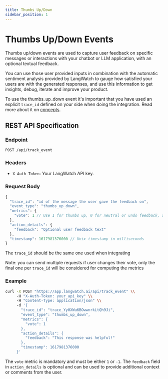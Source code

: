 ```yaml
---
title: Thumbs Up/Down
sidebar_position: 1
---
```


# Thumbs Up/Down Events

Thumbs up/down events are used to capture user feedback on specific messages or interactions with your chatbot or LLM application, with an optional textual feedback.

You can use those user provided inputs in combination with the automatic sentiment analysis provided by LangWatch to gauge how satisfied your users are with the generated responses, and use this information to get insights, debug, iterate and improve your product.

To use the thumbs_up_down event it's important that you have used an explicit `trace_id` defined on your side when doing the integration. Read more about it on [concepts](../concepts).

## REST API Specification

### Endpoint

`POST /api/track_event`

### Headers

- `X-Auth-Token`: Your LangWatch API key.

### Request Body

```javascript
{
  "trace_id": "id of the message the user gave the feedback on",
  "event_type": "thumbs_up_down",
  "metrics": {
    "vote": 1 // Use 1 for thumbs up, 0 for neutral or undo feedback, and -1 for thumbs down
  },
  "action_details": {
    "feedback": "Optional user feedback text"
  },
  "timestamp": 1617981376000 // Unix timestamp in milliseconds
}
```

The `trace_id` should be the same one used when integrating

Note: you can send multiple requests if user changes their vote, only the final one per `trace_id` will be considered for computing the metrics

### Example

```bash
curl -X POST "https://app.langwatch.ai/api/track_event" \\
     -H "X-Auth-Token: your_api_key" \\
     -H "Content-Type: application/json" \\
     -d '{
       "trace_id": "trace_Yy0XWu6BOwwnrkLtQh9Ji",
       "event_type": "thumbs_up_down",
       "metrics": {
         "vote": 1
       },
       "action_details": {
         "feedback": "This response was helpful!"
       },
       "timestamp": 1617981376000
     }'
```

The `vote` metric is mandatory and must be either `1` or `-1`. The `feedback` field in `action_details` is optional and can be used to provide additional context or comments from the user.